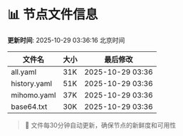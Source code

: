 # 📊 节点文件信息

**更新时间**: 2025-10-29 03:36:16 北京时间

| 文件名 | 大小 | 最后修改 |
|--------|------|----------|
| all.yaml | 31K | 2025-10-29 03:36 |
| history.yaml | 51K | 2025-10-29 03:36 |
| mihomo.yaml | 37K | 2025-10-29 03:36 |
| base64.txt | 30K | 2025-10-29 03:36 |

> 🔄 文件每30分钟自动更新，确保节点的新鲜度和可用性

